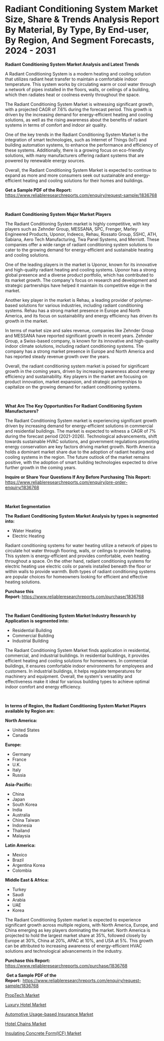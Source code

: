 <p><h1>Radiant Conditioning System Market Size, Share & Trends Analysis Report By Material, By Type, By End-user, By Region, And Segment Forecasts, 2024 - 2031</h1></p><p><strong>Radiant Conditioning System Market Analysis and Latest Trends</strong></p>
<p><p>A Radiant Conditioning System is a modern heating and cooling solution that utilizes radiant heat transfer to maintain a comfortable indoor temperature. This system works by circulating warm or cool water through a network of pipes installed in the floors, walls, or ceilings of a building, which then radiates heat or coolness evenly throughout the space.</p><p>The Radiant Conditioning System Market is witnessing significant growth, with a projected CAGR of 7.6% during the forecast period. This growth is driven by the increasing demand for energy-efficient heating and cooling solutions, as well as the rising awareness about the benefits of radiant systems in terms of comfort and indoor air quality.</p><p>One of the key trends in the Radiant Conditioning System Market is the integration of smart technologies, such as Internet of Things (IoT) and building automation systems, to enhance the performance and efficiency of these systems. Additionally, there is a growing focus on eco-friendly solutions, with many manufacturers offering radiant systems that are powered by renewable energy sources.</p><p>Overall, the Radiant Conditioning System Market is expected to continue to expand as more and more consumers seek out sustainable and energy-efficient heating and cooling solutions for their homes and buildings.</p></p>
<p><strong>Get a Sample PDF of the Report:&nbsp;</strong> <a href="https://www.reliableresearchreports.com/enquiry/request-sample/1836768">https://www.reliableresearchreports.com/enquiry/request-sample/1836768</a></p>
<p>&nbsp;</p>
<p><strong>Radiant Conditioning System Major Market Players</strong></p>
<p><p>The Radiant Conditioning System market is highly competitive, with key players such as Zehnder Group, MESSANA, SPC, Frenger, Marley Engineered Products, Uponor, Indeeco, Rehau, Rossato Group, SSHC, ATH, Sabiana, Aero Tech Manufacturing, Twa Panel Systems, and Merriott. These companies offer a wide range of radiant conditioning system solutions to cater to the growing demand for energy-efficient and sustainable heating and cooling solutions.</p><p>One of the leading players in the market is Uponor, known for its innovative and high-quality radiant heating and cooling systems. Uponor has a strong global presence and a diverse product portfolio, which has contributed to its market growth. The company's focus on research and development and strategic partnerships have helped it maintain its competitive edge in the market.</p><p>Another key player in the market is Rehau, a leading provider of polymer-based solutions for various industries, including radiant conditioning systems. Rehau has a strong market presence in Europe and North America, and its focus on sustainability and energy efficiency has driven its growth in the market.</p><p>In terms of market size and sales revenue, companies like Zehnder Group and MESSANA have reported significant growth in recent years. Zehnder Group, a Swiss-based company, is known for its innovative and high-quality indoor climate solutions, including radiant conditioning systems. The company has a strong market presence in Europe and North America and has reported steady revenue growth over the years.</p><p>Overall, the radiant conditioning system market is poised for significant growth in the coming years, driven by increasing awareness about energy efficiency and sustainability. Key players in the market are focusing on product innovation, market expansion, and strategic partnerships to capitalize on the growing demand for radiant conditioning systems.</p></p>
<p>&nbsp;</p>
<p><strong>What Are The Key Opportunities For Radiant Conditioning System Manufacturers?</strong></p>
<p><p>The Radiant Conditioning System market is experiencing significant growth driven by increasing demand for energy-efficient solutions in commercial and residential buildings. The market is expected to witness a CAGR of 7% during the forecast period (2021-2026). Technological advancements, shift towards sustainable HVAC solutions, and government regulations promoting energy conservation are key factors driving market growth. North America holds a dominant market share due to the adoption of radiant heating and cooling systems in the region. The future outlook of the market remains positive, with the adoption of smart building technologies expected to drive further growth in the coming years.</p></p>
<p><strong>Inquire or Share Your Questions If Any Before Purchasing This Report:</strong> <a href="https://www.reliableresearchreports.com/enquiry/pre-order-enquiry/1836768">https://www.reliableresearchreports.com/enquiry/pre-order-enquiry/1836768</a></p>
<p>&nbsp;</p>
<p><strong>Market Segmentation</strong></p>
<p><strong>The Radiant Conditioning System Market Analysis by types is segmented into:</strong></p>
<p><ul><li>Water Heating</li><li>Electric Heating</li></ul></p>
<p><p>Radiant conditioning systems for water heating utilize a network of pipes to circulate hot water through flooring, walls, or ceilings to provide heating. This system is energy-efficient and provides comfortable, even heating throughout a space. On the other hand, radiant conditioning systems for electric heating use electric coils or panels installed beneath the floor or within walls to provide warmth. Both types of radiant conditioning systems are popular choices for homeowners looking for efficient and effective heating solutions.</p></p>
<p><strong>Purchase this Report:&nbsp;</strong><a href="https://www.reliableresearchreports.com/purchase/1836768">https://www.reliableresearchreports.com/purchase/1836768</a></p>
<p>&nbsp;</p>
<p><strong>The Radiant Conditioning System Market Industry Research by Application is segmented into:</strong></p>
<p><ul><li>Residential Building</li><li>Commercial Building</li><li>Industrial Building</li></ul></p>
<p><p>The Radiant Conditioning System Market finds application in residential, commercial, and industrial buildings. In residential buildings, it provides efficient heating and cooling solutions for homeowners. In commercial buildings, it ensures comfortable indoor environments for employees and customers. In industrial buildings, it helps regulate temperatures for machinery and equipment. Overall, the system's versatility and effectiveness make it ideal for various building types to achieve optimal indoor comfort and energy efficiency.</p></p>
<p>&nbsp;</p>
<p><strong>In terms of Region, the Radiant Conditioning System Market Players available by Region are:</strong></p>
<p>
    <p> <strong> North America: </strong>
        <ul>
            <li>United States</li>
            <li>Canada</li>
        </ul>
        </p> 
    <p> <strong> Europe: </strong>
        <ul>
            <li>Germany</li>
            <li>France</li>
            <li>U.K.</li>
            <li>Italy</li>
            <li>Russia</li>
        </ul>
        </p> 
    <p> <strong> Asia-Pacific: </strong>
        <ul>
            <li>China</li>
            <li>Japan</li>
            <li>South Korea</li>
            <li>India</li>
            <li>Australia</li>
            <li>China Taiwan</li>
            <li>Indonesia</li>
            <li>Thailand</li>
            <li>Malaysia</li>
        </ul>
        </p> 
    <p> <strong> Latin America: </strong>
        <ul>
            <li>Mexico</li>
            <li>Brazil</li>
            <li>Argentina Korea</li>
            <li>Colombia</li>
        </ul>
        </p> 
    <p> <strong> Middle East & Africa: </strong>
        <ul>
            <li>Turkey</li>
            <li>Saudi</li>
            <li>Arabia</li>
            <li>UAE</li>
            <li>Korea</li>
        </ul>
    </p>
    </p>
<p><p>The Radiant Conditioning System market is expected to experience significant growth across multiple regions, with North America, Europe, and China emerging as key players dominating the market. North America is projected to hold the largest market share at 35%, followed closely by Europe at 30%, China at 20%, APAC at 10%, and USA at 5%. This growth can be attributed to increasing awareness of energy-efficient HVAC solutions and technological advancements in the industry.</p></p>
<p><strong>Purchase this Report: </strong><a href="https://www.reliableresearchreports.com/purchase/1836768">https://www.reliableresearchreports.com/purchase/1836768</a></p>
<p>&nbsp;<strong>Get a Sample PDF of the Report:&nbsp;&nbsp;</strong><a href="https://www.reliableresearchreports.com/enquiry/request-sample/1836768">https://www.reliableresearchreports.com/enquiry/request-sample/1836768</a></p>
<p><strong></strong></p>
<p><p><a href="https://medium.com/@deniseharvey70/proptech-market-insight-market-trends-growth-forecasted-from-2024-to-2031-ba725a2f40b7">PropTech Market</a></p><p><a href="https://medium.com/@loririce03/luxury-hotel-market-trends-forecast-and-competitive-analysis-to-2031-70b9bd2f1a9c">Luxury Hotel Market</a></p><p><a href="https://github.com/Paul14Anderson63/Market-Research-Report-List-3/blob/main/automotive-usage-based-insurance-market.md">Automotive Usage-based Insurance Market</a></p><p><a href="https://medium.com/@loririce03/hotel-chains-market-insights-into-market-cagr-market-trends-and-growth-strategies-6dd76e9802c9">Hotel Chains Market</a></p><p><a href="https://github.com/mabutironaldo/Market-Research-Report-List-3/blob/main/insulating-concrete-formicf-market.md">Insulating Concrete Form(ICF) Market</a></p></p>